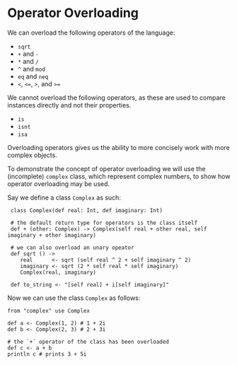 # Operator Overloading

We can overload the following operators of the language:
* `sqrt`
* `+` and `-`
* `*` and `/`
* `^` and `mod`
* `eq` and `neq`
* `<`, `<=`, `>`, and `>=`

We cannot overload the following operators, as these are used to compare instances directly and not their properties.
* `is`
* `isnt`
* `isa`

Overloading operators gives us the ability to more concisely work with more complex objects.

To demonstrate the concept of operator overloading we will use the (incomplete) `complex` class, which represent complex 
numbers, to show how operator overloading may be used.

Say we define a class `Complex` as such:

     class Complex(def real: Int, def imaginary: Int)
     
     # the default return type for operators is the class itself
     def + (other: Complex) -> Complex(self real + other real, self imaginary + other imaginary)
     
     # we can also overload an unary opeator
     def sqrt () ->
        real      <- sqrt (self real ^ 2 + self imaginary ^ 2)
        imaginary <- sqrt (2 * self real * self imaginary)
        Complex(real, imaginary)
     
     def to_string <- "[self real] + i[self imaginary]"
        
Now we can use the class `Complex` as follows:

    from "complex" use Complex

    def a <- Complex(1, 2) # 1 + 2i
    def b <- Complex(2, 3) # 2 + 3i
    
    # the `+` operator of the class has been overloaded
    def c <- a + b
    println c # prints 3 + 5i
    